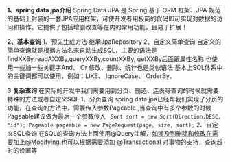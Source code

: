 **1、spring data jpa介绍**
Spring Data JPA 是 Spring 基于 ORM 框架、JPA 规范的基础上封装的一套JPA应用框架，可使开发者用极简的代码即可实现对数据的访问和操作。它提供了包括增删改查等在内的常用功能，且易于扩展！

**2、基本查询**
1、预先生成方法
    继承JpaRepository
2、自定义简单查询
    自定义的简单查询就是根据方法名来自动生成SQL，主要的语法是findXXBy,readAXXBy,queryXXBy,countXXBy, getXXBy后面跟属性名称 
    也使用一些加一些关键字And、 Or
    修改、删除、统计也是类似语法
    基本上SQL体系中的关键词都可以使用，例如：LIKE、 IgnoreCase、 OrderBy。
    
**3.复杂查询**
在实际的开发中我们需要用到分页、删选、连表等查询的时候就需要特殊的方法或者自定义SQL
1、分页查询
    spring data jpa已经帮我们实现了分页的功能，在查询的方法中，需要传入参数Pageable ,当查询中有多个参数的时候Pageable建议做为最后一个参数传入
   ` Sort sort = new Sort(Direction.DESC, "id");
    Pageable pageable = new PageRequest(page, size, sort);`
2、自定义SQL查询
    在SQL的查询方法上面使用@Query注解，如涉及到删除和修改在需要加上@Modifying.也可以根据需要添加 @Transactional 对事物的支持，查询超时的设置等